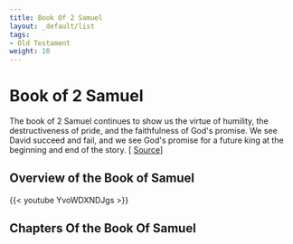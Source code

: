 ```yaml
---
title: Book Of 2 Samuel
layout: _default/list
tags:
- Old Testament
weight: 10
---
```

# Book of 2 Samuel

The book of 2 Samuel continues to show us the virtue of humility, the destructiveness of pride, and the faithfulness of God's promise. We see David succeed and fail, and we see God's promise for a future king at the beginning and end of the story. [ [Source](https://bibleproject.com/explore/video/2-samuel/)]

## Overview of the Book of Samuel
{{< youtube YvoWDXNDJgs >}}


## Chapters Of the Book Of Samuel
